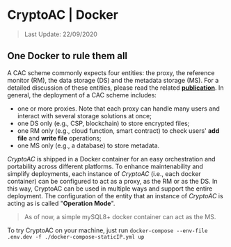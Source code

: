 # CryptoAC | Docker

> Last Update: 22/09/2020

## One Docker to rule them all

A CAC scheme commonly expects four entities: the proxy, the reference monitor (RM), the data storage (DS) and the metadata storage (MS). For a detailed discussion of these entities, please read the related [**publication**](https://www.stefanoberlato.it/publications/pdf/CryptoAC.pdf). In general, the deployment of a CAC scheme includes:
* one or more proxies. Note that each proxy can handle many users and interact with several storage solutions at once;
* one DS only (e.g., CSP, blockchain) to store encrypted files;
* one RM only (e.g., cloud function, smart contract) to check users' **add file** and **write file** operations;
* one MS only (e.g., a database) to store metadata.

*CryptoAC* is shipped in a Docker container for an easy orchestration and portability across different platforms. To enhance maintenability and simplify deployments, each instance of *CryptoAC* (i.e., each docker container) can be configured to act as a proxy, as the RM or as the DS. In this way, CryptoAC can be used in multiple ways and support the entire deployment. The configuration of the entity that an instance of *CryptoAC* is acting as is called "**Operation Mode**".

> As of now, a simple mySQL8+ docker container can act as the MS.

To try CryptoAC on your machine, just run `docker-compose --env-file .env.dev -f ./docker-compose-staticIP.yml up`